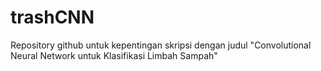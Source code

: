 # trashCNN
Repository github untuk kepentingan skripsi dengan judul "Convolutional Neural Network untuk Klasifikasi Limbah Sampah"
